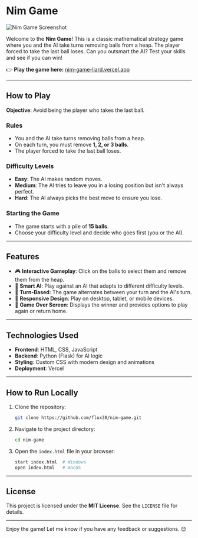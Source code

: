 # Nim Game

![Nim Game Screenshot](image.png)

Welcome to the **Nim Game**! This is a classic mathematical strategy game where you and the AI take turns removing balls from a heap. The player forced to take the last ball loses. Can you outsmart the AI? Test your skills and see if you can win!

👉 **Play the game here:** [nim-game-liard.vercel.app](https://nim-game-liard.vercel.app)

---

## How to Play

**Objective**: Avoid being the player who takes the last ball.

### **Rules**
- You and the AI take turns removing balls from a heap.
- On each turn, you must remove **1, 2, or 3 balls**.
- The player forced to take the last ball loses.

### **Difficulty Levels**
- **Easy**: The AI makes random moves.
- **Medium**: The AI tries to leave you in a losing position but isn't always perfect.
- **Hard**: The AI always picks the best move to ensure you lose.

### **Starting the Game**
- The game starts with a pile of **15 balls**.
- Choose your difficulty level and decide who goes first (you or the AI).

---

## Features

- 🎮 **Interactive Gameplay**: Click on the balls to select them and remove them from the heap.
- 🧠 **Smart AI**: Play against an AI that adapts to different difficulty levels.
- 🔁 **Turn-Based**: The game alternates between your turn and the AI's turn.
- 📱 **Responsive Design**: Play on desktop, tablet, or mobile devices.
- 🎉 **Game Over Screen**: Displays the winner and provides options to play again or return home.

---

## Technologies Used

- **Frontend**: HTML, CSS, JavaScript
- **Backend**: Python (Flask) for AI logic
- **Styling**: Custom CSS with modern design and animations
- **Deployment**: Vercel

---

## How to Run Locally

1. Clone the repository:
   ```bash
   git clone https://github.com/flux30/nim-game.git
   ```

2. Navigate to the project directory:
   ```bash
   cd nim-game
   ```

3. Open the `index.html` file in your browser:
   ```bash
   start index.html  # Windows
   open index.html   # macOS
   ```

---

## License

This project is licensed under the **MIT License**. See the `LICENSE` file for details.

---

Enjoy the game! Let me know if you have any feedback or suggestions. 😊
